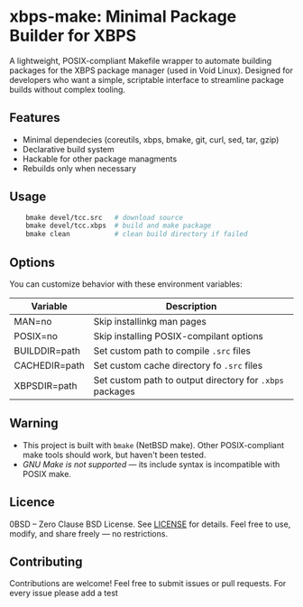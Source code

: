 # xbps-make: Minimal Package Builder for XBPS
A lightweight, POSIX-compliant Makefile wrapper to automate building packages 
for the XBPS package manager (used in Void Linux). Designed for developers who
want a simple, scriptable interface to streamline package builds without 
complex tooling.

## Features
- Minimal dependecies (coreutils, xbps, bmake, git, curl, sed, tar, gzip)
- Declarative build system
- Hackable for other package managments
- Rebuilds only when necessary

## Usage
```sh
	bmake devel/tcc.src   # download source
	bmake devel/tcc.xbps  # build and make package
	bmake clean           # clean build directory if failed
```

## Options
You can customize behavior with these environment variables:

Variable|Description
--------|------------
MAN=no|Skip installinkg man pages
POSIX=no|Skip installing POSIX-compilant options
BUILDDIR=path|Set custom path to compile `.src` files
CACHEDIR=path|Set custom cache directory fo `.src` files
XBPSDIR=path|Set custom path to output directory for `.xbps` packages

## Warning
- This project is built with `bmake` (NetBSD make). Other POSIX-compliant make tools should work, but haven't been tested.
- *GNU Make is not supported* — its include syntax is incompatible with POSIX make.

## Licence
0BSD – Zero Clause BSD License. See [LICENSE](./LICENSE) for details.
Feel free to use, modify, and share freely — no restrictions.

## Contributing
Contributions are welcome! Feel free to submit issues or pull requests.
For every issue please add a test
